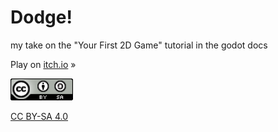 # Dodge!

my take on the "Your First 2D Game" tutorial in the godot docs

Play on [itch.io](https://marmadilemanteater.itch.io/godot-playground-game-1) &raquo;

[![CC BY-SA 4.0](./cc-by-sa_0.png)](http://creativecommons.org/licenses/by-sa/4.0/)

[CC BY-SA 4.0](http://creativecommons.org/licenses/by-sa/4.0/)